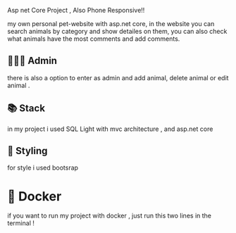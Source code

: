 Asp net Core Project , Also Phone Responsive!!

my own personal pet-website with asp.net core, in the website you can search animals by category and show detailes on them, 
you can also check what animals have the most comments and add comments.

## 👨🏼‍💼 Admin
there is also a option to enter as admin and add animal, delete animal or edit animal . 

## 📚 Stack 

in my project i used SQL Light  with mvc architecture , and asp.net core

## 🎨 Styling 

for style i used bootsrap 

# 🐳 Docker 
if you want to run my project with docker , just run this two lines in the terminal !


 
